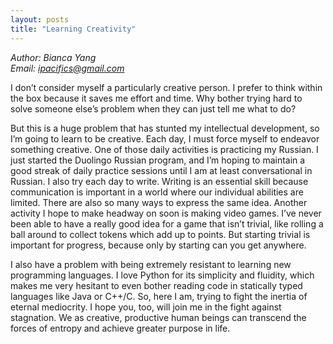 ```yaml
---
layout: posts
title: "Learning Creativity"
---
```

*Author: Bianca Yang*<br>
*Email: ipacifics@gmail.com*<br>

I don’t consider myself a particularly creative person. I prefer to think within the box because it saves me effort and time. Why bother trying hard to solve someone else’s problem when they can just tell me what to do?

But this is a huge problem that has stunted my intellectual development, so I’m going to learn to be creative. Each day, I must force myself to endeavor something creative. One of those daily activities is practicing my Russian. I just started the Duolingo Russian program, and I’m hoping to maintain a good streak of daily practice sessions until I am at least conversational in Russian. I also try each day to write. Writing is an essential skill because communication is important in a world where our individual abilities are limited. There are also so many ways to express the same idea. Another activity I hope to make headway on soon is making video games. I’ve never been able to have a really good idea for a game that isn’t trivial, like rolling a ball around to collect tokens which add up to points. But starting trivial is important for progress, because only by starting can you get anywhere.

I also have a problem with being extremely resistant to learning new programming languages. I love Python for its simplicity and fluidity, which makes me very hesitant to even bother reading code in statically typed languages like Java or C++/C. So, here I am, trying to fight the inertia of eternal mediocrity. I hope you, too, will join me in the fight against stagnation. We as creative, productive human beings can transcend the forces of entropy and achieve greater purpose in life.

